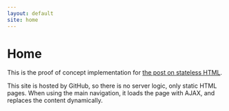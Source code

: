 ```yaml
---
layout: default
site: home
---
```


# Home

This is the proof of concept implementation for
[the post on stateless HTML](http://www.colorglare.com).


This site is hosted by GitHub, so there is no server logic, only static HTML
pages. When using the main navigation, it loads the page with AJAX, and replaces
the content dynamically.
